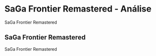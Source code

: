 ---
---

# SaGa Frontier Remastered - Análise

SaGa Frontier Remastered

## SaGa Frontier Remastered

SaGa Frontier Remastered

